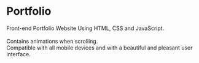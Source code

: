 # Portfolio   
Front-end Portfolio Website Using HTML, CSS and JavaScript.   
<br>Contains animations when scrolling. 
<br>Compatible with all mobile devices and with a beautiful and pleasant user interface.
  
